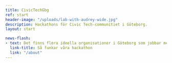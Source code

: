 ```yaml
---
title: CivicTechGbg
ref: start
header-image: "/uploads/lab-with-audrey-wide.jpg"
description: Hackathons för Civic Tech-communitiet i Göteborg.
layout: start

news-flash:
- text: Det finns flera ideella organisationer i Göteborg som jobbar med digital teknik för samhällsnytta. Här finns väldigt mycket kunskap och innovativa idéer. Genom att arrangera gemensamma hackathons med olika teman kan vi höja statusen för civic tech och bygga upp ett gemensamt community av utvecklare, designers, aktivister och andra intresserade.
  link-title: Så funkar våra hackathon
  link: "/about"
---
```

